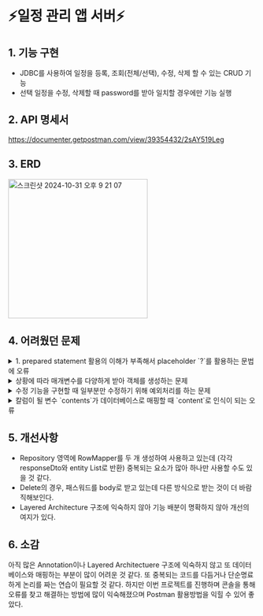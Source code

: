 # ⚡️일정 관리 앱 서버⚡️
## 1. 기능 구현
- JDBC를 사용하여 일정을 등록, 조회(전체/선택), 수정, 삭제 할 수 있는 CRUD 기능
- 선택 일정을 수정, 삭제할 때 password를 받아 일치할 경우에만 기능 실행
  
## 2. API 명세서
https://documenter.getpostman.com/view/39354432/2sAY519Leg

## 3. ERD
<img width="283" alt="스크린샷 2024-10-31 오후 9 21 07" src="https://github.com/user-attachments/assets/2298923b-08b0-4952-8c00-e5842d16d7d7">

## 4. 어려웠던 문제
<details>
<summary>1. prepared statement 활용의 이해가 부족해서 placeholder `?`를 활용하는 문법에 오류 </summary>
<div markdown="1">
  <br>
```java
jdbcTemplate.query("select * from schedules where user_name = '?' order by updated_at desc", scheduleRowMapper(), userName);
```
처음에 `user_name`이 String 타입으로 들어가야하기때문에 동적인 `?`값을 따옴표로 감쌌는데 다음과 같은 에러가 발생하였다.

<img width="847" alt="2" src="https://github.com/user-attachments/assets/6577fc9e-40c3-41ec-8103-8a83fd949f2b">

하지만 이미 이후에 userName이라는 String 값을 넣어주기 때문에 ₩?₩에 따로 따옴표 처리를 해주지 않아도 되었다. 
```java
jdbcTemplate.query("select * from schedules where user_name = ? order by updated_at desc", scheduleRowMapper(), userName);
```
</div>
</details>

<details>
<summary> 상황에 따라 매개변수를 다양하게 받아 객체를 생성하는 문제 </summary>
<div markdown="1">
  <br>
그 때 그 때 다른 매개변수를 받아 객체를 생성하고 싶은데 생성자를 여러개 만들 수 있다는 사실을 잊고 다음과 같은 오류를 맞이하였다.  

<img width="1061" alt="스크린샷 2024-11-06 오후 4 54 40" src="https://github.com/user-attachments/assets/294e2d6d-16a9-4d4a-addb-5aec9078fbf3">  

Schedule 클래스에 클래스의 모든 필드를 매개변수로 생성하는 `@AllArgsConstructor` 이라는 Lombok Annotation을 사용하여 간편하게 새로운 생성자를 생성하였다.  
</div>
</details>

<details>
<summary>수정 기능을 구현할 때 일부분만 수정하기 위해 예외처리를 하는 문제</summary>
<div markdown="1">
  <br>
  https://velog.io/@dg6080/241108-개인과제3-트러블슈팅
</div>
</details>

<details>
<summary> 칼럼이 될 변수 `contents`가 데이터베이스로 매핑할 때 `content`로 인식이 되는 오류</summary>
<div markdown="1">
  <br>
검색으로 content라는 변수가 있는지 오타가 났는지 검사하고 디버깅을 돌려보아도 요소가 모두 `contents` 로 적용되어야 하는데 실행을 돌리면 `content`로 인식이 되었다.

<img width="1165" alt="스크린샷 2024-11-08 오전 12 40 35" src="https://github.com/user-attachments/assets/79b5fdc4-44c0-47a6-bade-0bb82edf1869">

칼럼명도 오류에 맞추어 `content` 로 바꾸면 해결이 되는 것을 보아 매핑 과정에 오류가 생기는 것 같았고 schema를 여러번 삭제하고 재작성하는 과정에서 해결이 되어 정확한 원인을 파악하지 못하게 되었다. (처음 몇 번의 삭제/재작성 과정에서는 해결되지 않았다.)
</div>
</details>





## 5. 개선사항
- Repository 영역에 RowMapper를 두 개 생성하여 사용하고 있는데 (각각 responseDto와 entity List로 반환) 중복되는 요소가 많아 하나만 사용할 수도 있을 것 같다.
- Delete의 경우, 패스워드를 body로 받고 있는데 다른 방식으로 받는 것이 더 바람직해보인다.
- Layered Architecture 구조에 익숙하지 않아 기능 배분이 명확하지 않아 개선의 여지가 있다.
## 6. 소감
아직 많은 Annotation이나 Layered Architectuere 구조에 익숙하지 않고 또 데이터베이스와 매핑하는 부분이 많이 어려운 것 같다. 
또 중복되는 코드를 다듬거나 단순명료하게 논리를 짜는 연습이 필요할 것 같다.
하지만 이번 프로젝트를 진행하며 콘솔을 통해 오류를 찾고 해결하는 방법에 많이 익숙해졌으며 Postman 활용방법을 익힐 수 있어 좋았다.
